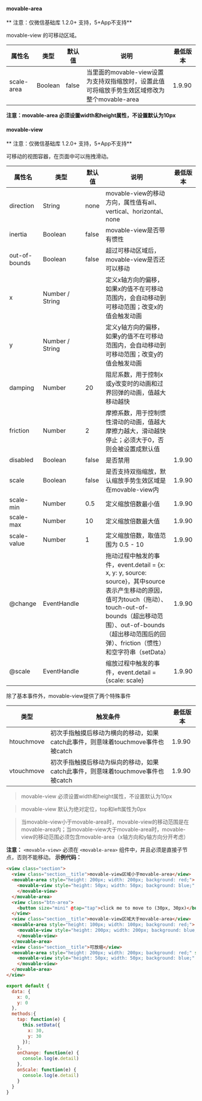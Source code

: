 #### movable-area

** 注意：仅微信基础库 1.2.0+ 支持，5+App不支持**

movable-view 的可移动区域。

|属性名			|类型		|默认值						|说明		|最低版本|
| --------						| -----			| ------|-----------			|-----	|
|scale-area	|Boolean	|false	|当里面的movable-view设置为支持双指缩放时，设置此值可将缩放手势生效区域修改为整个movable-area|	1.9.90|

**注意：movable-area 必须设置width和height属性，不设置默认为10px**

#### movable-view

** 注意：仅微信基础库 1.2.0+ 支持，5+App不支持**

可移动的视图容器，在页面中可以拖拽滑动。
 
|属性名				|类型						|默认值	|说明																																																																																																																		|最低版本	|
| --------		| -----					| ------|-----------																																																																																																														|-----		|
|direction		|String					|none		|movable-view的移动方向，属性值有all、vertical、horizontal、none																																																																																				|					|
|inertia			|Boolean				|false	|movable-view是否带有惯性																																																																																																								|					|
|out-of-bounds|Boolean				|false	|超过可移动区域后，movable-view是否还可以移动																																																																																														|					|
|x						|Number / String|				|定义x轴方向的偏移，如果x的值不在可移动范围内，会自动移动到可移动范围；改变x的值会触发动画																																																																							|					|
|y						|Number / String|				|定义y轴方向的偏移，如果y的值不在可移动范围内，会自动移动到可移动范围；改变y的值会触发动画																																																																							|					|
|damping			|Number					|20			|阻尼系数，用于控制x或y改变时的动画和过界回弹的动画，值越大移动越快																																																																																			|					|
|friction			|Number					|2			|摩擦系数，用于控制惯性滑动的动画，值越大摩擦力越大，滑动越快停止；必须大于0，否则会被设置成默认值																																																																			|					|
|disabled			|Boolean				|false	|是否禁用																																																																																																																|1.9.90		|
|scale				|Boolean				|false	|是否支持双指缩放，默认缩放手势生效区域是在movable-view内																																																																																								|1.9.90		|
|scale-min		|Number					|0.5		|定义缩放倍数最小值																																																																																																											|1.9.90		|
|scale-max		|Number					|10			|定义缩放倍数最大值																																																																																																											|1.9.90		|
|scale-value	|Number					|1			|定义缩放倍数，取值范围为 0.5 - 10																																																																																																			|1.9.90		|
|@change		|EventHandle		|				|拖动过程中触发的事件，event.detail = {x: x, y: y, source: source}，其中source表示产生移动的原因，值可为touch（拖动）、touch-out-of-bounds（超出移动范围）、out-of-bounds（超出移动范围后的回弹）、friction（惯性）和空字符串（setData）|1.9.90		|
|@scale		|EventHandle		|				|缩放过程中触发的事件，event.detail = {scale: scale}																																																																																										|1.9.90		|
 
 除了基本事件外，movable-view提供了两个特殊事件
 
 
|类型	|触发条件|	最低版本|
|---|---|---|
|htouchmove	|初次手指触摸后移动为横向的移动，如果catch此事件，则意味着touchmove事件也被catch	|1.9.90|
|vtouchmove	|初次手指触摸后移动为纵向的移动，如果catch此事件，则意味着touchmove事件也被catch	|1.9.90|

> movable-view 必须设置width和height属性，不设置默认为10px

> movable-view 默认为绝对定位，top和left属性为0px

> 当movable-view小于movable-area时，movable-view的移动范围是在movable-area内；当movable-view大于movable-area时，movable-view的移动范围必须包含movable-area（x轴方向和y轴方向分开考虑）

**注意：** ``<movable-view>`` 必须在 ``<movable-area>`` 组件中，并且必须是直接子节点，否则不能移动。
**示例代码：**
```html
<view class="section">
  <view class="section__title">movable-view区域小于movable-area</view>
  <movable-area style="height: 200px; width: 200px; background: red;">
    <movable-view style="height: 50px; width: 50px; background: blue;" :x="x" :y="y" direction="all">
    </movable-view>
  </movable-area>
  <view class="btn-area">
    <button size="mini" @tap="tap">click me to move to (30px, 30px)</button>
  </view>
  <view class="section__title">movable-view区域大于movable-area</view>
  <movable-area style="height: 100px; width: 100px; background: red;">
    <movable-view style="height: 200px; width: 200px; background: blue;" direction="all">
    </movable-view>
  </movable-area>
  <view class="section__title">可放缩</view>
  <movable-area style="height: 200px; width: 200px; background: red;" scale-area>
    <movable-view style="height: 50px; width: 50px; background: blue;" direction="all" @change="onChange" @scale="onScale" scale scale-min="0.5" scale-max="4" scale-value="2">
    </movable-view>
  </movable-area>
</view>
```
```javascript
export default {
  data: {
    x: 0,
    y: 0
  },
  methods:{
    tap: function(e) {
      this.setData({
        x: 30,
        y: 30
      });
    },
    onChange: function(e) {
      console.log(e.detail)
    },
    onScale: function(e) {
      console.log(e.detail)
    }
  }
}
```